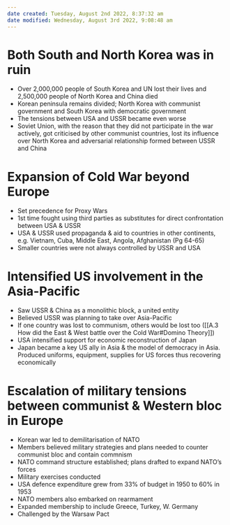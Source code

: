 ```yaml
---
date created: Tuesday, August 2nd 2022, 8:37:32 am
date modified: Wednesday, August 3rd 2022, 9:08:48 am
---
```


# Both South and North Korea was in ruin

- Over 2,000,000 people of South Korea and UN lost their lives and 2,500,000 people of North Korea and China died
- Korean peninsula remains divided; North Korea with communist government and South Korea with democratic government
- The tensions between USA and USSR became even worse
- Soviet Union, with the reason that they did not participate in the war actively, got criticised by other communist countries, lost its influence over North Korea and adversarial relationship formed between USSR and China

# Expansion of Cold War beyond Europe

- Set precedence for Proxy Wars
- 1st time fought using third parties as substitutes for direct confrontation between USA & USSR
- USA & USSR used propaganda & aid to countries in other continents, e.g. Vietnam, Cuba, Middle East, Angola, Afghanistan (Pg 64-65)
- Smaller countries were not always controlled by USSR and USA

# Intensified US involvement in the Asia-Pacific

- Saw USSR & China as a monolithic block, a united entity
- Believed USSR was planning to take over Asia-Pacific
- If one country was lost to communism, others would be lost too ([[A.3 How did the East & West battle over the Cold War#Domino Theory]])
- USA intensified support for economic reconstruction of Japan
- Japan became a key US ally in Asia & the model of democracy in Asia. Produced uniforms, equipment, supplies for US forces thus recovering economically

# Escalation of military tensions between communist & Western bloc in Europe

- Korean war led to demilitarisation of NATO
- Members believed military strategies and plans needed to counter communist bloc and contain commnism 
- NATO command structure established; plans drafted to expand NATO’s forces
- Military exercises conducted 
- USA defence expenditure grew from 33% of budget in 1950 to 60% in 1953
- NATO members also embarked on rearmament 
- Expanded membership to include Greece, Turkey, W. Germany 
- Challenged by the Warsaw Pact